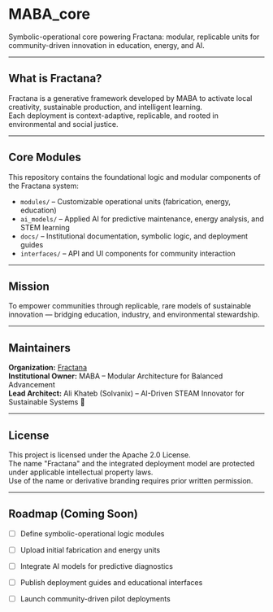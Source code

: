 # MABA_core
Symbolic-operational core powering Fractana: modular, replicable units for community-driven innovation in education, energy, and AI.
 
---

##  What is Fractana?

Fractana is a generative framework developed by MABA to activate local creativity, sustainable production, and intelligent learning.  
Each deployment is context-adaptive, replicable, and rooted in environmental and social justice.

---

##   Core Modules

This repository contains the foundational logic and modular components of the Fractana system:

- `modules/` – Customizable operational units (fabrication, energy, education)
- `ai_models/` – Applied AI for predictive maintenance, energy analysis, and STEM learning
- `docs/` – Institutional documentation, symbolic logic, and deployment guides
- `interfaces/` – API and UI components for community interaction

---

##  Mission

To empower communities through replicable, rare models of sustainable innovation — bridging education, industry, and environmental stewardship.

---

##  Maintainers

**Organization:** [Fractana](https://github.com/Fractana)  
**Institutional Owner:** MABA – Modular Architecture for Balanced Advancement  
**Lead Architect:** Ali Khateb (Solvanix) – AI-Driven STEAM Innovator for Sustainable Systems 🌿

---

##   License

This project is licensed under the Apache 2.0 License.  
The name "Fractana" and the integrated deployment model are protected under applicable intellectual property laws.  
Use of the name or derivative branding requires prior written permission.

---

##   Roadmap (Coming Soon)

- [ ] Define symbolic-operational logic modules  
- [ ] Upload initial fabrication and energy units  
- [ ] Integrate AI models for predictive diagnostics  
- [ ] Publish deployment guides and educational interfaces  
- [ ] Launch community-driven pilot deployments

